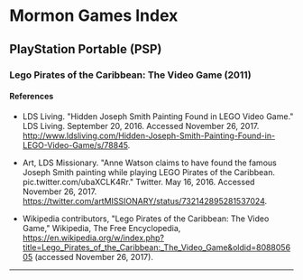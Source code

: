 # Mormon Games Index
## PlayStation Portable (PSP)

### Lego Pirates of the Caribbean: The Video Game (2011)

#### References
 - LDS Living. "Hidden Joseph Smith Painting Found in LEGO Video Game." LDS Living. September 20, 2016. Accessed November 26, 2017. http://www.ldsliving.com/Hidden-Joseph-Smith-Painting-Found-in-LEGO-Video-Game/s/78845.

 - Art, LDS Missionary. "Anne Watson claims to have found the famous Joseph Smith painting while playing LEGO Pirates of the Caribbean. pic.twitter.com/ubaXCLK4Rr." Twitter. May 16, 2016. Accessed November 26, 2017. https://twitter.com/artMISSIONARY/status/732142895281537024.

 - Wikipedia contributors, "Lego Pirates of the Caribbean: The Video Game," Wikipedia, The Free Encyclopedia, https://en.wikipedia.org/w/index.php?title=Lego_Pirates_of_the_Caribbean:_The_Video_Game&oldid=808805605 (accessed November 26, 2017).

 ---